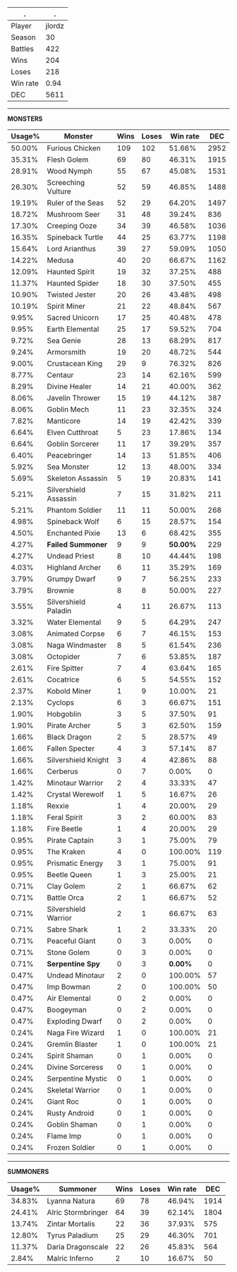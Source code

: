 .|.
|-|-
Player|jlordz
Season|30
Battles|422
Wins|204
Loses|218
Win rate|0.94
DEC|5611

---
**MONSTERS**

Usage%|Monster|Wins|Loses|Win rate|DEC|
-|-|-|-|-|-|
50.00%|Furious Chicken|109|102|51.66%|2952|
35.31%|Flesh Golem|69|80|46.31%|1915|
28.91%|Wood Nymph|55|67|45.08%|1531|
26.30%|Screeching Vulture|52|59|46.85%|1488|
19.19%|Ruler of the Seas|52|29|64.20%|1497|
18.72%|Mushroom Seer|31|48|39.24%|836|
17.30%|Creeping Ooze|34|39|46.58%|1036|
16.35%|Spineback Turtle|44|25|63.77%|1198|
15.64%|Lord Arianthus|39|27|59.09%|1050|
14.22%|Medusa|40|20|66.67%|1162|
12.09%|Haunted Spirit|19|32|37.25%|488|
11.37%|Haunted Spider|18|30|37.50%|455|
10.90%|Twisted Jester|20|26|43.48%|498|
10.19%|Spirit Miner|21|22|48.84%|567|
9.95%|Sacred Unicorn|17|25|40.48%|478|
9.95%|Earth Elemental|25|17|59.52%|704|
9.72%|Sea Genie|28|13|68.29%|817|
9.24%|Armorsmith|19|20|48.72%|544|
9.00%|Crustacean King|29|9|76.32%|826|
8.77%|Centaur|23|14|62.16%|599|
8.29%|Divine Healer|14|21|40.00%|362|
8.06%|Javelin Thrower|15|19|44.12%|387|
8.06%|Goblin Mech|11|23|32.35%|324|
7.82%|Manticore|14|19|42.42%|339|
6.64%|Elven Cutthroat|5|23|17.86%|134|
6.64%|Goblin Sorcerer|11|17|39.29%|357|
6.40%|Peacebringer|14|13|51.85%|406|
5.92%|Sea Monster|12|13|48.00%|334|
5.69%|Skeleton Assassin|5|19|20.83%|141|
5.21%|Silvershield Assassin|7|15|31.82%|211|
5.21%|Phantom Soldier|11|11|50.00%|268|
4.98%|Spineback Wolf|6|15|28.57%|154|
4.50%|Enchanted Pixie|13|6|68.42%|355|
4.27%|**Failed Summoner**|9|9|**50.00%**|229|
4.27%|Undead Priest|8|10|44.44%|198|
4.03%|Highland Archer|6|11|35.29%|169|
3.79%|Grumpy Dwarf|9|7|56.25%|233|
3.79%|Brownie|8|8|50.00%|227|
3.55%|Silvershield Paladin|4|11|26.67%|113|
3.32%|Water Elemental|9|5|64.29%|247|
3.08%|Animated Corpse|6|7|46.15%|153|
3.08%|Naga Windmaster|8|5|61.54%|236|
3.08%|Octopider|7|6|53.85%|187|
2.61%|Fire Spitter|7|4|63.64%|165|
2.61%|Cocatrice|6|5|54.55%|152|
2.37%|Kobold Miner|1|9|10.00%|21|
2.13%|Cyclops|6|3|66.67%|151|
1.90%|Hobgoblin|3|5|37.50%|91|
1.90%|Pirate Archer|5|3|62.50%|159|
1.66%|Black Dragon|2|5|28.57%|49|
1.66%|Fallen Specter|4|3|57.14%|87|
1.66%|Silvershield Knight|3|4|42.86%|88|
1.66%|Cerberus|0|7|0.00%|0|
1.42%|Minotaur Warrior|2|4|33.33%|47|
1.42%|Crystal Werewolf|1|5|16.67%|26|
1.18%|Rexxie|1|4|20.00%|29|
1.18%|Feral Spirit|3|2|60.00%|83|
1.18%|Fire Beetle|1|4|20.00%|29|
0.95%|Pirate Captain|3|1|75.00%|79|
0.95%|The Kraken|4|0|100.00%|119|
0.95%|Prismatic Energy|3|1|75.00%|91|
0.95%|Beetle Queen|1|3|25.00%|21|
0.71%|Clay Golem|2|1|66.67%|62|
0.71%|Battle Orca|2|1|66.67%|52|
0.71%|Silvershield Warrior|2|1|66.67%|63|
0.71%|Sabre Shark|1|2|33.33%|20|
0.71%|Peaceful Giant|0|3|0.00%|0|
0.71%|Stone Golem|0|3|0.00%|0|
0.71%|**Serpentine Spy**|0|3|**0.00%**|0|
0.47%|Undead Minotaur|2|0|100.00%|57|
0.47%|Imp Bowman|2|0|100.00%|50|
0.47%|Air Elemental|0|2|0.00%|0|
0.47%|Boogeyman|0|2|0.00%|0|
0.47%|Exploding Dwarf|0|2|0.00%|0|
0.24%|Naga Fire Wizard|1|0|100.00%|21|
0.24%|Gremlin Blaster|1|0|100.00%|21|
0.24%|Spirit Shaman|0|1|0.00%|0|
0.24%|Divine Sorceress|0|1|0.00%|0|
0.24%|Serpentine Mystic|0|1|0.00%|0|
0.24%|Skeletal Warrior|0|1|0.00%|0|
0.24%|Giant Roc|0|1|0.00%|0|
0.24%|Rusty Android|0|1|0.00%|0|
0.24%|Goblin Shaman|0|1|0.00%|0|
0.24%|Flame Imp|0|1|0.00%|0|
0.24%|Frozen Soldier|0|1|0.00%|0|

---
**SUMMONERS**

Usage%|Summoner|Wins|Loses|Win rate|DEC|
-|-|-|-|-|-|
34.83%|Lyanna Natura|69|78|46.94%|1914|
24.41%|Alric Stormbringer|64|39|62.14%|1804|
13.74%|Zintar Mortalis|22|36|37.93%|575|
12.80%|Tyrus Paladium|25|29|46.30%|701|
11.37%|Daria Dragonscale|22|26|45.83%|564|
2.84%|Malric Inferno|2|10|16.67%|50|
